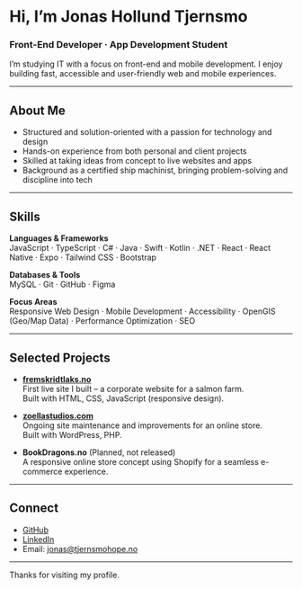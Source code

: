 # Hi, I’m **Jonas Hollund Tjernsmo**

### Front-End Developer · App Development Student  

I’m studying IT with a focus on front-end and mobile development. I enjoy building fast, accessible and user-friendly web and mobile experiences.  

---

## About Me
- Structured and solution-oriented with a passion for technology and design  
- Hands-on experience from both personal and client projects  
- Skilled at taking ideas from concept to live websites and apps  
- Background as a certified ship machinist, bringing problem-solving and discipline into tech  

---

## Skills
**Languages & Frameworks**  
JavaScript · TypeScript · C# · Java · Swift · Kotlin · .NET · React · React Native · Expo · Tailwind CSS · Bootstrap  

**Databases & Tools**  
MySQL · Git · GitHub · Figma  

**Focus Areas**  
Responsive Web Design · Mobile Development · Accessibility · OpenGIS (Geo/Map Data) · Performance Optimization · SEO  

---

## Selected Projects
- **[fremskridtlaks.no](https://fremskridtlaks.no/)**  
  First live site I built – a corporate website for a salmon farm.  
  Built with HTML, CSS, JavaScript (responsive design).  

- **[zoellastudios.com](https://zoellastudios.com/)**  
  Ongoing site maintenance and improvements for an online store.  
  Built with WordPress, PHP.  

- **BookDragons.no** (Planned, not released)  
  A responsive online store concept using Shopify for a seamless e-commerce experience.  

---

## Connect
- [GitHub](https://github.com/jhtjernsmo)  
- [LinkedIn](https://linktr.ee/jhtjernsmo)  
- Email: jonas@tjernsmohope.no  

---

Thanks for visiting my profile.  
